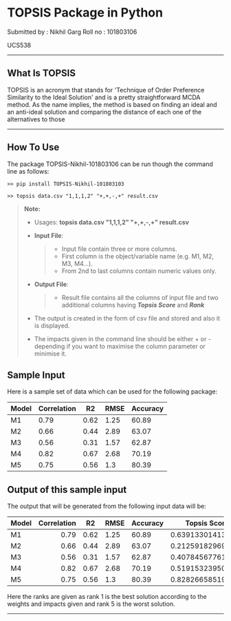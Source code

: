 # TOPSIS Package in Python

Submitted by : Nikhil Garg
Roll no : 101803106

UCS538

* * *
## What Is TOPSIS

TOPSIS is an acronym that stands for 'Technique of Order Preference Similarity to the Ideal Solution' and is a pretty straightforward MCDA method. As the name implies, the method is based on finding an ideal and an anti-ideal solution and comparing the distance of each one of the alternatives to those

* * *

## How To Use

The package TOPSIS-Nikhil-101803106 can be run though the command line as follows:
```
>> pip install TOPSIS-Nikhil-101803103
```
```
>> topsis data.csv "1,1,1,2" "+,+,-,+" result.csv
```
> **Note:**
> 
> *   Usages: 
>     **topsis data.csv "1,1,1,2" "+,+,-,+" result.csv**
> *   **Input File**:
>     
>     > *   Input file contain three or more columns.
>     > *   First column is the object/variable name (e.g. M1, M2, M3, M4...).
>     > *   From 2nd to last columns contain numeric values only.
> *   **Output File**:
>     
>     > *   Result file contains all the columns of input file and two additional columns having ***Topsis Score*** and ***Rank***
> *   The output is created in the form of csv file and stored and also it is displayed.
> *  The impacts given in the command line should be either + or - depending if you want to maximise the column parameter or minimise it.

## Sample Input

Here is a sample set of data which can be used for the following package:

<table><thead><tr><th>Model</th><th>Correlation</th><th>R2</th><th>RMSE</th><th>Accuracy</th></tr></thead><tbody><tr><td>M1</td><td>0.79</td><td>0.62</td><td>1.25</td><td>60.89</td></tr><tr><td>M2</td><td>0.66</td><td>0.44</td><td>2.89</td><td>63.07</td></tr><tr><td>M3</td><td>0.56</td><td>0.31</td><td>1.57</td><td>62.87</td></tr><tr><td>M4</td><td>0.82</td><td>0.67</td><td>2.68</td><td>70.19</td></tr><tr><td>M5</td><td>0.75</td><td>0.56</td><td>1.3</td><td>80.39</td></tr></tbody></table>

## Output of this sample input

The output that will be generated from the following input data will be:

<table><thead><tr><th>Model</th><th align="right">Correlation</th><th align="center">R2</th><th>RMSE</th><th>Accuracy</th><th>Topsis Score</th><th>Rank</th></tr></thead><tbody><tr><td>M1</td><td align="right">0.79</td><td align="center">0.62</td><td>1.25</td><td>60.89</td><td>0.639133014134258</td><td>2.0</td></tr><tr><td>M2</td><td align="right">0.66</td><td align="center">0.44</td><td>2.89</td><td>63.07</td><td>0.212591829692779</td><td>5.0</td></tr><tr><td>M3</td><td align="right">0.56</td><td align="center">0.31</td><td>1.57</td><td>62.87</td><td>0.407845677613051</td><td>4.0</td></tr><tr><td>M4</td><td align="right">0.82</td><td align="center">0.67</td><td>2.68</td><td>70.19</td><td>0.519153239500747</td><td>3.0</td></tr><tr><td>M5</td><td align="right">0.75</td><td align="center">0.56</td><td>1.3</td><td>80.39</td><td>0.828266585193581</td><td>1.0</td></tr></tbody></table>

Here the ranks are given as rank 1 is the best solution according to the weights and impacts given and rank 5 is the worst solution.

* * *

